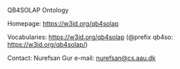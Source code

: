 QB4SOLAP Ontology

Homepage: https://w3id.org/qb4solap 

Vocabularies: https://w3id.org/qb4solap (@prefix qb4so: https://w3id.org/qb4solap/)

Contact: Nurefsan Gur e-mail: nurefsan@cs.aau.dk
